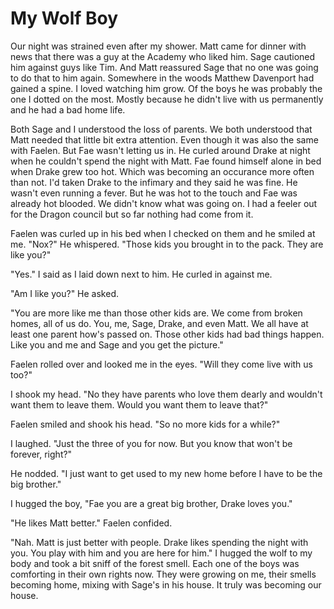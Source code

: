 # My Wolf Boy

Our night was strained even after my shower.  Matt came for dinner with news that there was a guy at the Academy who liked him.  Sage cautioned him against guys like Tim.  And Matt reassured Sage that no one was going to do that to him again.  Somewhere in the woods Matthew Davenport had gained a spine.  I loved watching him grow.  Of the boys he was probably the one I dotted on the most.  Mostly because he didn't live with us permanently and he had a bad home life.

Both Sage and I understood the loss of parents.  We both understood that Matt needed that little bit extra attention.  Even though it was also the same with Faelen.  But Fae wasn't letting us in.  He curled around Drake at night when he couldn't spend the night with Matt.  Fae found himself alone in bed when Drake grew too hot. Which was becoming an occurance more often than not.  I'd taken Drake to the infimary and they said he was fine.  He wasn't even running a fever.  But he was hot to the touch and Fae was already hot blooded.  We didn't know what was going on.  I had a feeler out for the Dragon council but so far nothing had come from it.

Faelen was curled up in his bed when I checked on them and he smiled at me.  "Nox?" He whispered.  "Those kids you brought in to the pack.  They are like you?"

"Yes."  I said as I laid down next to him.  He curled in against me.

"Am I like you?" He asked.

"You are more like me than those other kids are.  We come from broken homes, all of us do.  You, me, Sage, Drake, and even Matt.  We all have at least one parent how's passed on.  Those other kids had bad things happen.  Like you and me and Sage  and you get the picture."

Faelen rolled over and looked me in the eyes.  "Will they come live with us too?"

I shook my head.  "No they have parents who love them dearly and wouldn't want them to leave them. Would you want them to leave that?"

Faelen smiled and shook his head.  "So no more kids for a while?"

I laughed.  "Just the three of you for now.  But you know that won't be forever, right?"

He nodded.  "I just want to get used to my new home before I have to be the big brother."

I hugged the boy, "Fae you are a great big brother, Drake loves you."

"He likes Matt better."  Faelen confided.

"Nah.  Matt is just better with people.  Drake likes spending the night with you.  You play with him and you are here for him."  I hugged the wolf to my body and took a bit sniff of the forest smell.  Each one of the boys was comforting in their own rights now.  They were growing on me, their smells becoming home, mixing with Sage's in his house.  It truly was becoming our house.
